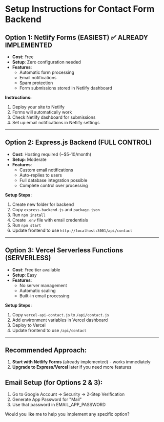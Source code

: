 # Setup Instructions for Contact Form Backend

## Option 1: Netlify Forms (EASIEST) ✅ ALREADY IMPLEMENTED
- **Cost**: Free
- **Setup**: Zero configuration needed
- **Features**: 
  - Automatic form processing
  - Email notifications
  - Spam protection
  - Form submissions stored in Netlify dashboard

**Instructions:**
1. Deploy your site to Netlify
2. Forms will automatically work
3. Check Netlify dashboard for submissions
4. Set up email notifications in Netlify settings

---

## Option 2: Express.js Backend (FULL CONTROL)
- **Cost**: Hosting required (~$5-10/month)
- **Setup**: Moderate
- **Features**:
  - Custom email notifications
  - Auto-replies to users
  - Full database integration possible
  - Complete control over processing

**Setup Steps:**
1. Create new folder for backend
2. Copy `express-backend.js` and `package.json`
3. Run `npm install`
4. Create `.env` file with email credentials
5. Run `npm start`
6. Update frontend to use `http://localhost:3001/api/contact`

---

## Option 3: Vercel Serverless Functions (SERVERLESS)
- **Cost**: Free tier available
- **Setup**: Easy
- **Features**:
  - No server management
  - Automatic scaling
  - Built-in email processing

**Setup Steps:**
1. Copy `vercel-api-contact.js` to `/api/contact.js`
2. Add environment variables in Vercel dashboard
3. Deploy to Vercel
4. Update frontend to use `/api/contact`

---

## Recommended Approach:
1. **Start with Netlify Forms** (already implemented) - works immediately
2. **Upgrade to Express/Vercel** later if you need more features

## Email Setup (for Options 2 & 3):
1. Go to Google Account → Security → 2-Step Verification
2. Generate App Password for "Mail"
3. Use that password in EMAIL_APP_PASSWORD

Would you like me to help you implement any specific option?